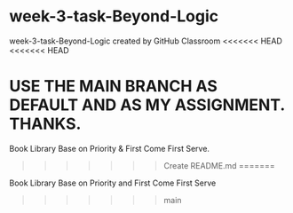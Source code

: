 # week-3-task-Beyond-Logic
week-3-task-Beyond-Logic created by GitHub Classroom
<<<<<<< HEAD
<<<<<<< HEAD


USE THE MAIN BRANCH AS DEFAULT AND AS MY ASSIGNMENT. THANKS.
=======

Book Library Base on Priority & First Come First Serve.
>>>>>>> Create README.md
=======

Book Library Base on Priority and First Come First Serve
>>>>>>> main

